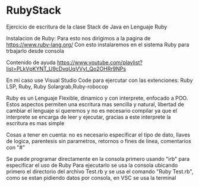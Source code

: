 # RubyStack
 Ejercicio de escritura de la clase Stack de Java en Lenguaje Ruby
 
 Instalacion de Ruby: Para esto nos dirigimos a la pagina de https://www.ruby-lang.org/
 Con esto instalaremos en el sistema Ruby para trbajarlo desde consola
 
 Contenido de ayuda https://www.youtube.com/playlist?list=PLkVpKYNT_U9cDvqUqVVyI_Qo2OHRr9NPs
 
 En mi caso use Visual Studio Code para ejercutar con las extenciones: Ruby LSP, Ruby, Ruby Solargrab,Ruby-robocop
 
 Ruby es un Lenguaje Flexible, dinamico y con interprete, enfocado a POO. Estos aspectos permiten una escritura mas sencilla y 
 natural, libertad de cambiar el lenguaje si queremos y no es necesario compilar ya que el interprete se encarga de leer y 
 ejecutar, gracias a este interprete la escritura es mas simple
 
 Cosas a tener en cuenta: no es necesario especificar el tipo de dato, llaves de logica, parentesis sin parametros, retornos o 
 fines de linea, comentarios con "#"
 
 Se puede programar directamente en la consola primero usando "irb" para especificar el uso de Ruby
 Para ejecutarlo se usa la consola ubicando primero el directorio del archivo Test.rb y se usa el comando "Ruby Test.rb", como 
 se estan pidiendo datos por consola, en VSC se usa la terminal
